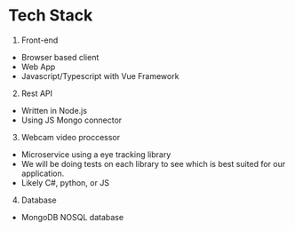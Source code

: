 # Tech Stack
1. Front-end  
- Browser based client
- Web App
- Javascript/Typescript with Vue Framework
2. Rest API
- Written in Node.js
- Using JS Mongo connector
3. Webcam video proccessor
- Microservice using a eye tracking library
- We will be doing tests on each library to see which is best suited for our application.
- Likely C#, python, or JS
4. Database
- MongoDB NOSQL database